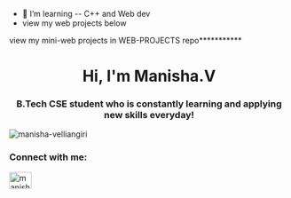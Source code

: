 
- 🌱 I’m learning -- C++ and Web dev
- view my web projects below

view my mini-web projects in WEB-PROJECTS repo***********

<h1 align="center">Hi, I'm Manisha.V</h1>
<h3 align="center">B.Tech CSE student who is constantly learning and applying new skills everyday!</h3>

<p align="left"> <img src="https://komarev.com/ghpvc/?username=manisha-velliangiri&label=Profile%20views&color=0e75b6&style=flat" alt="manisha-velliangiri" /> </p>



<h3 align="left">Connect with me:</h3>
<p align="left">
<a href="https://linkedin.com/in/manisha-v-b72700224" target="blank"><img align="center" src="https://raw.githubusercontent.com/rahuldkjain/github-profile-readme-generator/master/src/images/icons/Social/linked-in-alt.svg" alt="manisha-v-b72700224" height="30" width="40" /></a>
</p>


